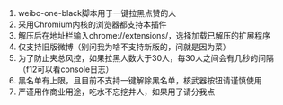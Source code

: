 1. weibo-one-black脚本用于一键拉黑点赞的人
2. 采用Chromium内核的浏览器都支持本插件
3. 解压后在地址栏输入chrome://extensions/，选择加载已解压的扩展程序
4. 仅支持旧版微博（别问我为啥不支持新版的，问就是因为菜）
5. 为了防止夹总风控，如果拉黑人数大于30人，每30人之间会有几秒的间隔（f12可以看console日志）
6. 黑名单有上限，且目前不支持一键解除黑名单，核武器按钮请谨慎使用
7. 严谨用作商业用途，吃水不忘挖井人，如果用了请分我点
